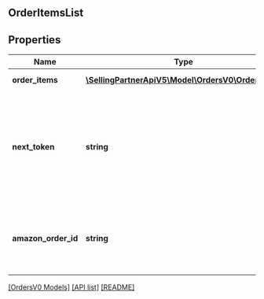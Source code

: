 ## OrderItemsList

## Properties

Name | Type | Description | Notes
------------ | ------------- | ------------- | -------------
**order_items** | [**\SellingPartnerApiV5\Model\OrdersV0\OrderItem[]**](OrderItem.md) | A list of order items. |
**next_token** | **string** | When present and not empty, pass this string token in the next request to return the next response page. | [optional]
**amazon_order_id** | **string** | An Amazon-defined order identifier, in 3-7-7 format. |

[[OrdersV0 Models]](../) [[API list]](../../Api) [[README]](../../../README.md)
